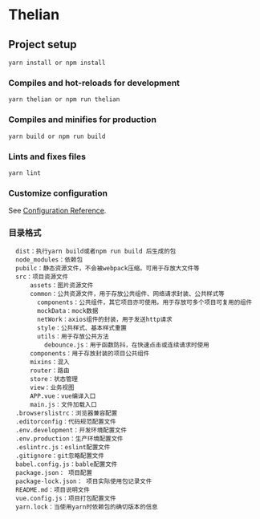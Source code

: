# Thelian

## Project setup
```
yarn install or npm install
```

### Compiles and hot-reloads for development
```
yarn thelian or npm run thelian
```

### Compiles and minifies for production
```
yarn build or npm run build
```

### Lints and fixes files
```
yarn lint
```

### Customize configuration
See [Configuration Reference](https://cli.vuejs.org/config/).

### 目录格式
      dist：执行yarn build或者npm run build 后生成的包
      node_modules：依赖包
      pubilc：静态资源文件，不会被webpack压缩。可用于存放大文件等
      src：项目资源文件
          assets：图片资源文件
          common：公共资源文件，用于存放公共组件、网络请求封装、公共样式等
            components：公共组件，其它项目亦可使用。用于存放可多个项目可复用的组件
            mockData：mock数据
            netWork：axios组件的封装，用于发送http请求
            style：公共样式、基本样式重置
            utils：用于存放公共方法
              debounce.js：用于函数防抖，在快速点击或连续请求时使用
          components：用于存放封装的项目公共组件
          mixins：混入
          router：路由
          store：状态管理
          view：业务视图
          APP.vue：vue编译入口
          main.js：文件加载入口
      .browserslistrc：浏览器兼容配置
      .editorconfig：代码规范配置文件
      .env.development：开发环境配置文件
      .env.production：生产环境配置文件
      .eslintrc.js：eslint配置文件
      .gitignore：git忽略配置文件
      babel.config.js：bable配置文件
      package.json： 项目配置
      package-lock.json： 项目实际使用包记录文件
      README.md：项目说明文件
      vue.config.js：项目打包配置文件
      yarn.lock：当使用yarn时依赖包的确切版本的信息

